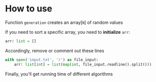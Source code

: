 # How to use

Function `generation` creates an array[`N`] of random values

If you need to sort a specific array, you need to **initialize** `arr`:

```python
arr: list = []
```

Accordingly, remove or comment out these lines

```python
with open('input.txt', 'r') as file_input:
    arr: list[int] = list(map(int, file_input.readline().split()))
```

Finally, you'll get running time of different algorithms